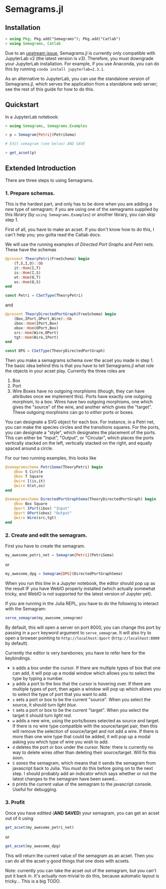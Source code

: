 # Semagrams.jl

## Installation

```julia
> using Pkg; Pkg.add("Semagrams"); Pkg.add("Catlab")
> using Semagrams, Catlab
```

Due to an [upstream issue](https://github.com/JuliaGizmos/WebIO.jl/issues/442), Semagrams.jl is currently only compatible with JupyterLab v2 (the latest version is v3). Therefore, you must downgrade your JupyterLab installation. For example, if you use Anaconda, you can do this by running `conda install jupyterlab=2.3.1`.

As an alternative to JupyterLab, you can use the standalone version of Semagrams.jl, which serves the application from a standalone web server; see the rest of this guide for how to do this.

## Quickstart

In a JupyterLab notebook:

```julia
> using Semagrams, Semagrams.Examples

> p = Semagram{Petri}(PetriSema)

# Edit semagram (see below) AND SAVE

> get_acset(p)
```

## Extended Introduction

There are three steps to using Semagrams.

### 1. Prepare schemas.

This is the hardest part, and only has to be done when you are adding a *new* type of semagram; if you are using one of the semagrams supplied by this library (by `using Semagrams.Examples`) or another library, you can skip step 1.

First of all, you have to make an acset. If you don't know how to do this, I can't help you; you gotta read the Catlab docs.

We will use the running examples of *Directed Port Graphs* and *Petri nets*. These have the schemas

```julia
@present TheoryPetri(FreeSchema) begin
    (T,S,I,O)::Ob
    it::Hom(I,T)
    is::Hom(I,S)
    ot::Hom(O,T)
    os::Hom(O,S)
end

const Petri = CSetType(TheoryPetri)
```

and

```julia
@present TheoryDirectedPortGraph(FreeSchema) begin
    (Box,IPort,OPort,Wire)::Ob
    ibox::Hom(IPort,Box)
    obox::Hom(OPort,Box)
    src::Hom(Wire,OPort)
    tgt::Hom(Wire,IPort)
end

const DPG = CSetType(TheoryDirectedPortGraph)
```

Then you make a semagrams schema over the acset you made in step 1. The basic idea behind this is that you have to tell Semagrams.jl what role the objects in your acset play. Currently the three roles are
1. Box
2. Port
3. Wire
Boxes have no outgoing morphisms (though, they can have attributes once we implement this). Ports have exactly one outgoing morphism, to a box. Wires have two outgoing morphisms, one which gives the "source" of the wire, and another which gives the "target". These outgoing morphisms can go to *either* ports or boxes.

You can designate a SVG object for each box. For instance, in a Petri net, you can make the species circles and the transitions squares. For the ports, you can designate a "style", which designates the placement of the ports. This can either be "Input", "Output", or "Circular", which places the ports vertically stacked on the left, vertically stacked on the right, and equally spaced around a circle.

For our two running examples, this looks like
```julia
@semagramschema PetriSema(TheoryPetri) begin
    @box S Circle
    @box T Square
    @wire I(is,it)
    @wire O(ot,os)
end
```

```julia
@semagramschema DirectedPortGraphSema(TheoryDirectedPortGraph) begin
    @box Box Square
    @port IPort(ibox) "Input"
    @port OPort(obox) "Output"
    @wire Wire(src,tgt)
end
```

### 2. Create and edit the semagram.

First you have to create the semagram.

```julia
my_awesome_petri_net = Semagram{Petri}(PetriSema)
```

or

```julia
my_awesome_dpg = Semagram{DPG}(DirectedPortGraphSema)
```

When you run this line in a Jupyter notebook, the editor should pop up as the result IF you have WebIO properly installed (which actually somewhat tricky, and WebIO is not supported for the latest version of Jupyter yet).

If you are running in the Julia REPL, you have to do the following to interact with the Semagram:

```julia
serve_semagram(my_awesome_semagram)
```

By default, this will open a server on port 8000, you can change this port by passing in a `port` keyword argument to `serve_semagram`. It will also try to open a browser pointing to `http://localhost:$port` (`http://localhost:8000` by default).

Currently the editor is very barebones; you have to refer here for the keybindings.

- `b` adds a box under the cursor. If there are multiple types of box that one can add, it will pop up a modal window which allows you to select the type by typing a number.
- `p` adds a port to the box that the cursor is hovering over. If there are multiple types of port, then again a window will pop up which allows you to select the type of port that you want to add.
- `s` sets a port or box to be the current "source". When you select the source, it should turn *light blue*.
- `t` sets a port or box to be the current "target". When you select the target it should turn *light red*.
- `w` adds a new wire, using the ports/boxes selected as source and target. If there is no wire type compatible with the source/target pair, then this will remove the selection of source/target and not add a wire. If there is more than one wire type that could be added, it will pop up a modal asking you which type of wire you wish to add.
- `d` deletes the port or box under the cursor. Note: there is currently no way to delete wires other than deleting their source/target. Will fix this soon.
- `S` *saves* the semagram, which means that it sends the semagram from javascript back to Julia. You *must* do this before going on to the next step. I should probably add an indicator which says whether or not the latest changes to the semagram have been saved...
- `D` prints the current value of the semagram to the javascript console. Useful for debugging.

### 3. Profit

Once you have editted (**AND SAVED**) your semagram, you can get an acset out of it using

```julia
get_acset(my_awesome_petri_net)
```

or

```julia
get_acset(my_awesome_dpg)
```

This will return the current value of the semagram as an acset. Then you can do all the acset-y good things that one does with acsets.

Note: currently you can take the acset out of the semagram, but you can't put it back in. It's actually non-trivial to do this, because automatic layout is tricky... This is a big TODO.
